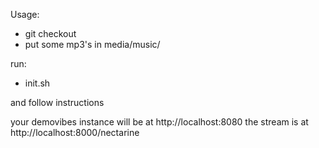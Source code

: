 Usage:
- git checkout
- put some mp3's in media/music/

run:
- init.sh

and follow instructions

your demovibes instance will be at http://localhost:8080 
the stream is at http://localhost:8000/nectarine

